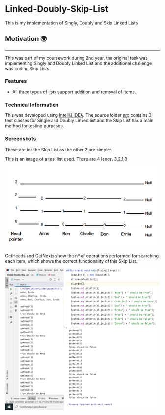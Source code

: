 # Linked-Doubly-Skip-List
This is my implementation of Singly, Doubly and Skip Linked Lists

## Motivation :earth_africa:
---
This was part of my coursework during 2nd year, the original task was implementing Singly and Doubly Linked List and the additional challenge was coding Skip Lists.

### Features
- All three types of lists support addition and removal of items.
### Technical Information
This was developed using [IntelliJ IDEA](https://www.jetbrains.com/idea/). The source folder [src](/src) contains 3 test classes for Single and Doubly Linked list and the Skip List has a main method for testing purposes.
### Screenshots
These are for the Skip List as the other 2 are simpler.

This is an image of a test list used. There are 4 lanes, 3,2,1,0

![](/screenshots/screenshot1.png)

GetHeads and GetNexts show the nº of operations performed for searching each item, which shows the correct functionality of this Skip List.

![](/screenshots/screenshot2.png)
